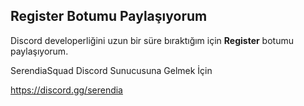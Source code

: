 ## Register Botumu Paylaşıyorum

Discord developerliğini uzun bir süre bıraktığım için **Register** botumu paylaşıyorum.

SerendiaSquad Discord Sunucusuna Gelmek İçin 

https://discord.gg/serendia
